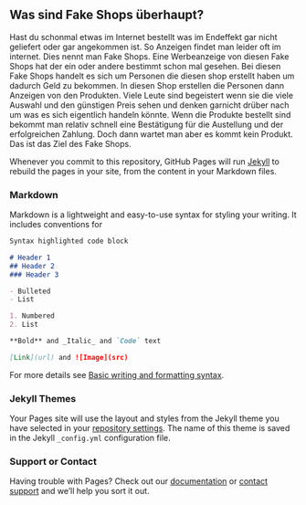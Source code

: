 ## Was sind Fake Shops überhaupt?

Hast du schonmal etwas im Internet bestellt was im Endeffekt gar nicht geliefert oder gar angekommen ist. So Anzeigen findet man leider oft im internet. Dies nennt man Fake Shops. Eine Werbeanzeige von  diesen Fake Shops hat der ein oder andere bestimmt schon mal gesehen. Bei diesen Fake Shops handelt es sich um Personen die diesen shop erstellt haben um dadurch Geld zu bekommen. In diesen Shop erstellen die Personen dann Anzeigen von den Produkten. Viele Leute sind begeistert wenn sie die viele Auswahl und den günstigen Preis sehen und denken garnicht drüber nach um was es sich eigentlich handeln könnte. Wenn die Produkte bestellt sind bekommt man relativ schnell eine Bestätigung für die Austellung und der erfolgreichen Zahlung. Doch dann wartet man aber es kommt kein Produkt. Das ist das Ziel des Fake Shops.

Whenever you commit to this repository, GitHub Pages will run [Jekyll](https://jekyllrb.com/) to rebuild the pages in your site, from the content in your Markdown files.

### Markdown

Markdown is a lightweight and easy-to-use syntax for styling your writing. It includes conventions for

```markdown
Syntax highlighted code block

# Header 1
## Header 2
### Header 3

- Bulleted
- List

1. Numbered
2. List

**Bold** and _Italic_ and `Code` text

[Link](url) and ![Image](src)
```

For more details see [Basic writing and formatting syntax](https://docs.github.com/en/github/writing-on-github/getting-started-with-kuhkjhkj-and-formatting-on-github/basic-writing-and-formatting-syntax).

### Jekyll Themes

Your Pages site will use the layout and styles from the Jekyll theme you have selected in your [repository settings](https://github.com/MrAhmalo/Fake-Shop/settings/pages). The name of this theme is saved in the Jekyll `_config.yml` configuration file.

### Support or Contact

Having trouble with Pages? Check out our [documentation](https://docs.github.com/categories/github-pages-basics/) or [contact support](https://support.github.com/contact) and we’ll help you sort it out.

